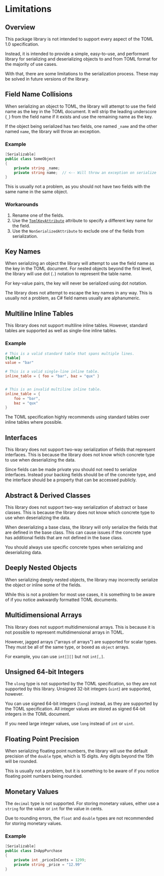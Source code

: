 # Limitations

## Overview

This package library is not intended to support every aspect of the TOML 1.0 specification.

Instead, it is intended to provide a simple, easy-to-use, and performant library for serializing and deserializing objects to and from TOML format for the majority of use cases.

With that, there are some limitations to the serialization process. These may be solved in future versions of the library.

## Field Name Collisions

When serializing an object to TOML, the library will attempt to use the field name as the key in the TOML document.
It will strip the leading underscore (`_`) from the field name if it exists and use the remaining name as the key.

If the object being serialized has two fields, one named `_name` and the other named `name`, the library will throw an exception.

### Example

```csharp
[Serializable]
public class SomeObject
{
    private string _name;
    private string name;  // <-- Will throw an exception on serialize
}
```

This is usually not a problem, as you should not have two fields with the same name in the same object.

### Workarounds

1. Rename one of the fields.
2. Use the [`TomlKeyAttribute`](../attributes/toml-key-attribute.md) attribute to specify a different key name for the field.
3. Use the `NonSerializedAttribute` to exclude one of the fields from serialization.

## Key Names

When serializing an object the library will attempt to use the field name as the key in the TOML document.
For nested objects beyond the first level, the library will use dot (`.`) notation to represent the table name.

For key-value pairs, the key will never be serialized using dot notation.

The library does not attempt to escape the key names in any way.
This is usually not a problem, as C# field names usually are alphanumeric.

## Multiline Inline Tables

This library does not support multiline inline tables.
However, standard tables are supported as well as single-line inline tables.

### Example

```toml
# This is a valid standard table that spans multiple lines.
[table]
value = "bar"

# This is a valid single-line inline table.
inline_table = { foo = "bar", baz = "qux" }


# This is an invalid multiline inline table.
inline_table = {
    foo = "bar",
    baz = "qux"
}
```

The TOML specification highly recommends using standard tables over inline tables where possible.

## Interfaces

This library does not support two-way serialization of fields that represent interfaces.
This is because the library does not know which concrete type to use when deserializing the data.

Since fields can be made private you should not need to serialize interfaces.
Instead your backing fields should be of the concrete type, and the interface should be a property that can be accessed publicly.

## Abstract & Derived Classes

This library does not support two-way serialization of abstract or base classes.
This is because the library does not know which concrete type to use when deserializing the data.

When deserializing a base class, the library will only serialize the fields that are defined in the base class.
This can cause issues if the concrete type has additional fields that are not defined in the base class.

You should always use specific concrete types when serializing and deserializing data.

## Deeply Nested Objects

When serializing deeply nested objects, the library may incorrectly serialize the object or inline some of the fields.

While this is not a problem for most use cases, it is something to be aware of if you notice awkwardly formatted TOML documents.

## Multidimensional Arrays

This library does not support multidimensional arrays.
This is because it is not possible to represent multidimensional arrays in TOML.

However, jagged arrays ("arrays of arrays") are supported for scalar types.
They must be all of the same type, or boxed as `object` arrays.

For example, you can use `int[][]` but not `int[,]`.

## Unsigned 64-bit Integers

The `ulong` type is not supported by the TOML specification, so they are not supported by this library.
Unsigned 32-bit integers (`uint`) are supported, however.

You can use signed 64-bit integers (`long`) instead, as they are supported by the TOML specification.
All integer values are stored as signed 64-bit integers in the TOML document.

If you need large integer values, use `long` instead of `int` or `uint`.

## Floating Point Precision

When serializing floating point numbers, the library will use the default precision of the `double` type, which is 15 digits.
Any digits beyond the 15th will be rounded.

This is usually not a problem, but it is something to be aware of if you notice floating point numbers being rounded.

## Monetary Values

The `decimal` type is not supported. For storing monetary values, either use a `string` for the value or `int` for the value in cents.

Due to rounding errors, the `float` and `double` types are not recommended for storing monetary values.

### Example

```csharp
[Serializable]
public class InAppPurchase
{
    private int _priceInCents = 1299;
    private string _price = "12.99"
}
```
